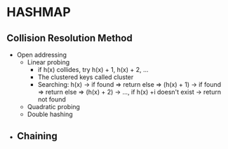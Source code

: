 # HASHMAP

## Collision Resolution Method

 - Open addressing
   - Linear probing
     - if h(x) collides, try h(x) + 1, h(x) + 2, ...
     - The clustered keys called cluster
     - Searching: h(x) -> if found => return else => (h(x) + 1) -> if found => return else => (h(x) + 2) -> ..., if h(x) +i doesn't exist -> return not found
   - Quadratic probing
   - Double hashing
 - Chaining
   - 

